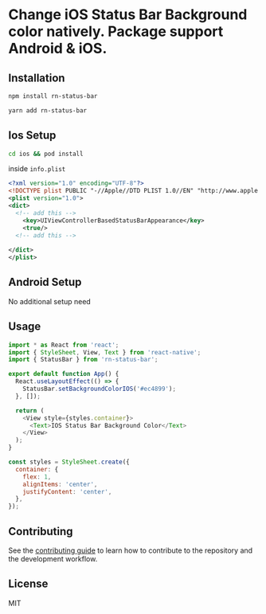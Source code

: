 # Change iOS Status Bar Background color natively. Package support Android & iOS.
## Installation

```sh
npm install rn-status-bar
```
```sh
yarn add rn-status-bar
```

## Ios Setup

```sh
cd ios && pod install
```

inside ```info.plist```

```xml 
<?xml version="1.0" encoding="UTF-8"?>
<!DOCTYPE plist PUBLIC "-//Apple//DTD PLIST 1.0//EN" "http://www.apple.com/DTDs/PropertyList-1.0.dtd">
<plist version="1.0">
<dict>
  <!-- add this -->
	<key>UIViewControllerBasedStatusBarAppearance</key>  
	<true/>  
  <!-- add this -->
	
</dict>
</plist>

```


## Android Setup

No additional setup need

## Usage

```js
import * as React from 'react';
import { StyleSheet, View, Text } from 'react-native';
import { StatusBar } from 'rn-status-bar';

export default function App() {
  React.useLayoutEffect(() => {
    StatusBar.setBackgroundColorIOS('#ec4899');
  }, []);

  return (
    <View style={styles.container}>
      <Text>IOS Status Bar Background Color</Text>
    </View>
  );
}

const styles = StyleSheet.create({
  container: {
    flex: 1,
    alignItems: 'center',
    justifyContent: 'center',
  },
});

```

## Contributing

See the [contributing guide](CONTRIBUTING.md) to learn how to contribute to the repository and the development workflow.

## License

MIT
